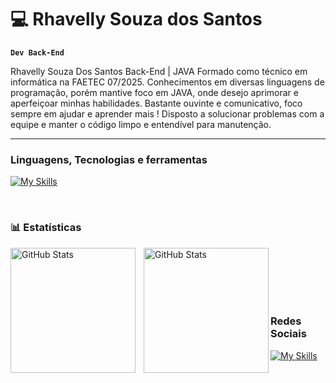 # 💻 Rhavelly Souza dos Santos

**`Dev Back-End`**

Rhavelly Souza Dos Santos
Back-End | JAVA
Formado como técnico em informática na FAETEC 07/2025.
Conhecimentos em diversas linguagens de programação, porém mantive foco em JAVA,
onde desejo aprimorar e aperfeiçoar minhas habilidades. Bastante ouvinte e
comunicativo, foco sempre em ajudar e aprender mais ! Disposto a solucionar problemas
com a equipe e manter o código limpo e entendível para manutenção.


---

### Linguagens, Tecnologias e ferramentas

[![My Skills](https://skillicons.dev/icons?i=java,mysql,idea,git,spring,postgresql,python&theme=dark)](https://skillicons.dev)

<br/>


### 📊 Estatísticas


<p>
  <img 
    align="left" 
    alt="GitHub Stats" 
    height="200" 
    style="padding-right: 10px;" 
    src="https://github-readme-stats.vercel.app/api?username=ravi31-santos&theme=merko&locale=pt-br" 
  />

<img 
      align="left" 
      alt="GitHub Stats" 
      height="200" 
      src="https://github-readme-stats.vercel.app/api/top-langs/?username=ravi31-santos&theme=merko&layout=compact&custom_title=Tecnologias&langs_count=9" 
  />

</p>

<br/><br/><br/><br/><br/>
###  Redes Sociais

[![My Skills](https://skillicons.dev/icons?i=linkedin,github&theme=dark)](https://skillicons.dev)
